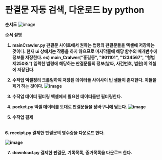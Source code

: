 # 판결문 자동 검색, 다운로드 by python
<b>순서도</b>
![image](https://user-images.githubusercontent.com/73030613/141794039-fee96ca5-9b0c-4055-8860-89e72ea70f54.png)

<b>순서 설명<b> <br>

1. mainCrawler.py
판결문 사이트에서 원하는 법령의 판결문들을 엑셀에 저장하는 것이다.
현재 ui 상에서는 작동을 하지 않으므로 마지막줄에 해당 함수의 매개변수에 정보를 저장한다.
ex) main_Cralwer("홍길동", "901101", "1234567", "형법 제250조")
입력한 법령에 해당하는 판결문들의 정보(날짜, 사건번호, 법원)이 엑셀에 저장된다.

2. 수작업 엑셀정리
크롤링하여 저장된 데이터들 사이사이 빈 셀들이 존재한다.
이들을 제거 하는 것이다.
![image](https://user-images.githubusercontent.com/73030613/138045215-1ab2c7b7-0d04-4317-a9fc-b3952fff3a6e.png)

3. 수작업 데이터 필터링
엑셀에서 필요한 데이터들만 필터링한다.

4. pocket.py
엑셀 데이터를 토대로 판결문들을 장바구니에 담는다.
![image](https://user-images.githubusercontent.com/73030613/138045383-5b26140a-2626-42ae-a970-1f005ff67986.png)

5. 수작업 결제
<br>
6. receipt.py
결제한 판결문의 영수증을 다운로드 한다.


![image](https://user-images.githubusercontent.com/73030613/138045616-477cae54-b18f-4010-9181-82dc60d53804.png)


7. download.py
결제한 판결문, 기록목록, 증거목록을 다운로드 한다.
 
